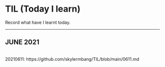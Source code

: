 # TIL (Today I learn)
Record what have I learnt today. 




<hr/>
<h2> JUNE 2021 </h2>
<br>
20210611: https://github.com/skylermbang/TIL/blob/main/0611.md
